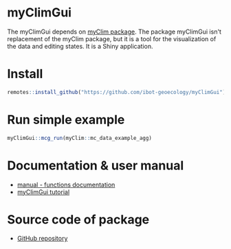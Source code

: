 # myClimGui

The myClimGui depends on [myClim package](https://github.com/ibot-geoecology/myClim).
The package myClimGui isn't replacement of the myClim package, but it is a tool for the visualization
of the data and editing states. It is a Shiny application.

# Install

```R
remotes::install_github("https://github.com/ibot-geoecology/myClimGui")
```

# Run simple example
```R
myClimGui::mcg_run(myClim::mc_data_example_agg)
```

# Documentation & user manual
* [manual - functions documentation](http://labgis.ibot.cas.cz/myclim/gui/reference/index.html)
* [myClimGui tutorial](https://labgis.ibot.cas.cz/myclim/gui/articles/myClimGui-tutorial.html)

# Source code of package
* [GitHub repository](https://github.com/ibot-geoecology/myClimGui)   

